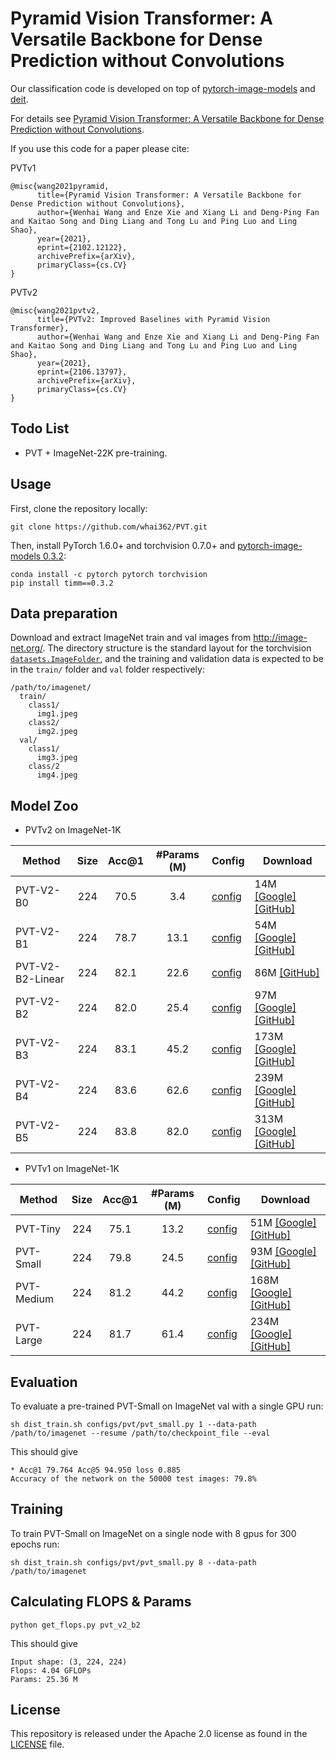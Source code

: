 # Pyramid Vision Transformer: A Versatile Backbone for Dense Prediction without Convolutions

Our classification code is developed on top of [pytorch-image-models](https://github.com/rwightman/pytorch-image-models) and [deit](https://github.com/facebookresearch/deit).

For details see [Pyramid Vision Transformer: A Versatile Backbone for Dense Prediction without Convolutions](https://arxiv.org/pdf/2102.12122.pdf). 

If you use this code for a paper please cite:


PVTv1
```
@misc{wang2021pyramid,
      title={Pyramid Vision Transformer: A Versatile Backbone for Dense Prediction without Convolutions}, 
      author={Wenhai Wang and Enze Xie and Xiang Li and Deng-Ping Fan and Kaitao Song and Ding Liang and Tong Lu and Ping Luo and Ling Shao},
      year={2021},
      eprint={2102.12122},
      archivePrefix={arXiv},
      primaryClass={cs.CV}
}
```

PVTv2
```
@misc{wang2021pvtv2,
      title={PVTv2: Improved Baselines with Pyramid Vision Transformer}, 
      author={Wenhai Wang and Enze Xie and Xiang Li and Deng-Ping Fan and Kaitao Song and Ding Liang and Tong Lu and Ping Luo and Ling Shao},
      year={2021},
      eprint={2106.13797},
      archivePrefix={arXiv},
      primaryClass={cs.CV}
}
```


## Todo List
- PVT + ImageNet-22K pre-training.

## Usage

First, clone the repository locally:
```
git clone https://github.com/whai362/PVT.git
```
Then, install PyTorch 1.6.0+ and torchvision 0.7.0+ and [pytorch-image-models 0.3.2](https://github.com/rwightman/pytorch-image-models):

```
conda install -c pytorch pytorch torchvision
pip install timm==0.3.2
```

## Data preparation

Download and extract ImageNet train and val images from http://image-net.org/.
The directory structure is the standard layout for the torchvision [`datasets.ImageFolder`](https://pytorch.org/docs/stable/torchvision/datasets.html#imagefolder), and the training and validation data is expected to be in the `train/` folder and `val` folder respectively:

```
/path/to/imagenet/
  train/
    class1/
      img1.jpeg
    class2/
      img2.jpeg
  val/
    class1/
      img3.jpeg
    class/2
      img4.jpeg
```

## Model Zoo

- PVTv2 on ImageNet-1K

| Method           | Size | Acc@1 | #Params (M) | Config                                   | Download                                                                                   |
|------------------|:----:|:-----:|:-----------:|------------------------------------------|--------------------------------------------------------------------------------------------|
| PVT-V2-B0        |  224 |  70.5 |     3.4     | [config](configs/pvt_v2/pvt_v2_b0.py)    | 14M [[Google]](https://drive.google.com/file/d/1qnqChpm93vtXULeTuCT_0mJ2ZKIDc-Qo/view?usp=sharing) [[GitHub]](https://github.com/whai362/PVT/releases/download/v2/pvt_v2_b0.pth) |
| PVT-V2-B1        |  224 |  78.7 |     13.1    | [config](configs/pvt_v2/pvt_v2_b1.py)    | 54M [[Google]](https://drive.google.com/file/d/1aM0KFE3f-qIpP3xfhihlULF0-NNuk1m7/view?usp=sharing) [[GitHub]](https://github.com/whai362/PVT/releases/download/v2/pvt_v2_b1.pth) |
| PVT-V2-B2-Linear |  224 |  82.1 |     22.6    | [config](configs/pvt_v2/pvt_v2_b2_li.py) | 86M [[GitHub]](https://github.com/whai362/PVT/releases/download/v2/pvt_v2_b2_li.pth) |
| PVT-V2-B2        |  224 |  82.0 |     25.4    | [config](configs/pvt_v2/pvt_v2_b2.py)    | 97M [[Google]](https://drive.google.com/file/d/1snw4TYUCD5z4d3aaId1iBdw-yUKjRmPC/view?usp=sharing) [[GitHub]](https://github.com/whai362/PVT/releases/download/v2/pvt_v2_b2.pth) |
| PVT-V2-B3        |  224 |  83.1 |     45.2    | [config](configs/pvt_v2/pvt_v2_b3.py)    | 173M [[Google]](https://drive.google.com/file/d/1PzTobv3pu5R3nb3V3lF6_DVnRDBtSmmS/view?usp=sharing) [[GitHub]](https://github.com/whai362/PVT/releases/download/v2/pvt_v2_b3.pth)|
| PVT-V2-B4        |  224 |  83.6 |     62.6    | [config](configs/pvt_v2/pvt_v2_b4.py)    | 239M [[Google]](https://drive.google.com/file/d/1LW-0CFHulqeIxV2cai45t-FyLNKGc5l0/view?usp=sharing) [[GitHub]](https://github.com/whai362/PVT/releases/download/v2/pvt_v2_b4.pth)|
| PVT-V2-B5        |  224 |  83.8 |     82.0    | [config](configs/pvt_v2/pvt_v2_b5.py)    | 313M [[Google]](https://drive.google.com/file/d/1TKQIdpOFoFs9H6aApUNJKDUK95l_gWy0/view?usp=sharing) [[GitHub]](https://github.com/whai362/PVT/releases/download/v2/pvt_v2_b5.pth)|

- PVTv1 on ImageNet-1K

| Method     | Size | Acc@1 | #Params (M) | Config                                             | Download                                                                                   |
|------------|:----:|:-----:|:-----------:|----------------------------------------------------|--------------------------------------------------------------------------------------------|
| PVT-Tiny   |  224 |  75.1 |     13.2    | [config](classification/configs/pvt/pvt_tiny.py)   | 51M [[Google]](https://drive.google.com/file/d/1yau8uMRl-mnlTAUn4I7vypss3wjVltt5/view?usp=sharing) [[GitHub]](https://github.com/whai362/PVT/releases/download/v2/pvt_tiny.pth) |
| PVT-Small  |  224 |  79.8 |     24.5    | [config](classification/configs/pvt/pvt_small.py)  | 93M [[Google]](https://drive.google.com/file/d/1ds9Rb9wRh9IzGV0CZMM0hnS0QAM_qyIF/view?usp=sharing) [[GitHub]](https://github.com/whai362/PVT/releases/download/v2/pvt_small.pth) |
| PVT-Medium |  224 |  81.2 |     44.2    | [config](classification/configs/pvt/pvt_medium.py) | 168M [[Google]](https://drive.google.com/file/d/1c2EkzszygPET83h-w4eh-Ef4V_d1a8kw/view?usp=sharing) [[GitHub]](https://github.com/whai362/PVT/releases/download/v2/pvt_medium.pth)|
| PVT-Large  |  224 |  81.7 |     61.4    | [config](classification/configs/pvt/pvt_large.py)  | 234M [[Google]](https://drive.google.com/file/d/1C07_swTQeWvppIzQrl_0H7UDk4SsalkJ/view?usp=sharing) [[GitHub]](https://github.com/whai362/PVT/releases/download/v2/pvt_large.pth)|

## Evaluation
To evaluate a pre-trained PVT-Small on ImageNet val with a single GPU run:
```
sh dist_train.sh configs/pvt/pvt_small.py 1 --data-path /path/to/imagenet --resume /path/to/checkpoint_file --eval
```
This should give
```
* Acc@1 79.764 Acc@5 94.950 loss 0.885
Accuracy of the network on the 50000 test images: 79.8%
```

## Training
To train PVT-Small on ImageNet on a single node with 8 gpus for 300 epochs run:

```
sh dist_train.sh configs/pvt/pvt_small.py 8 --data-path /path/to/imagenet
```

## Calculating FLOPS & Params

```
python get_flops.py pvt_v2_b2
```
This should give
```
Input shape: (3, 224, 224)
Flops: 4.04 GFLOPs
Params: 25.36 M
```

## License
This repository is released under the Apache 2.0 license as found in the [LICENSE](LICENSE) file.
